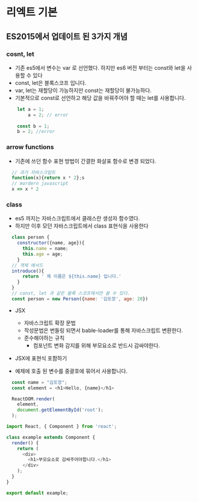# 리엑트 기본 

## ES2015에서 업데이트 된 3가지 개념

### cosnt, let
- 기존 es5에서 변수는 var 로 선언했다. 하지만 es6 버전 부터는 const와 let을 사용할 수 있다
- const, let은 블록스코프 입니다.
- var, let는 재할당이 가능하지만 const는 재할당이 불가능하다.
- 기본적으로 const로 선언하고 해당 값을 바꿔주어야 할 때는 let를 사용합니다.

```js
    let a = 1;
        a = 2; // error
  
    const b = 1;
    b = 2; //error
```


### arrow functions

- 기존에 쓰던 함수 표현 방법이 간결한 화살표 함수로 변경 되었다.

```js
  // 과거 자바스크립트
  function(x){return x * 2};s
  // mordern javascript
  x => x * 2
```


### class

- es5 까지는 자바스크립트에서 클래스란 생성자 함수였다.
- 하지만 이후 모던 자바스크립트에서 class 표현식을 사용한다
```js
  class person {
    constructor({name, age}){
      this.name = name;
      this.age = age; 
    }
  // 객체 메서드
  introduce(){
      return ' 제 이름은 ${this.name} 입니다.'
    }
  }
  // const, let 과 같은 블록 스코프에서만 쓸 수 있다.
  const person = new Person({name: '김또깡', age: 20})
```


- JSX   
  - 자바스크립트 확장 문법
  - 작성문법은 번들링 되면서 bable-loader를 통해 자바스크립트 변환한다.
  - 준수해야하는 규칙
    - 컴포넌트 변화 감지를 위해 부모요소로 반드시 감싸야한다.

- JSX에 표현식 포함하기
- 예제에 호출 된 변수를 중괄호에 묶어서 사용합니다.
```js
  const name = "김또깡";
  const element = <h1>Hello, {name}</h1>

  ReactDOM.render(
    element,
    document.getElementById('root');
  );
```

```js
import React, { Component } from 'react';

class example extends Component {
  render() {
    return (
      <div>
        <h1>부모요소로 감싸주어야합니다.</h1>
      </div>
    );
  }
}

export default example;

```